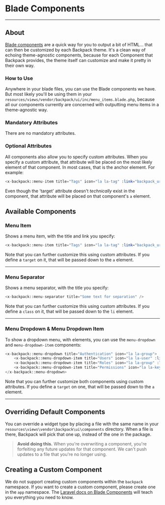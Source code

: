 # Blade Components

---

<a name="about"></a>
## About

[Blade components](https://laravel.com/docs/blade#components) are a quick way for you to output a bit of HTML... that can then be customized by each Backpack theme. It's a clean way of echoing theme-agnostic components, because for each Component that Backpack provides, the theme itself can customize and make it pretty in their own way.

<a name="how-to-use-components"></a>
### How to Use

Anywhere in your blade files, you can use the Blade components we have. But most likely you'll be using them in your `resources/views/vendor/backpack/ui/inc/menu_items.blade.php`, because all our components currently are concerned with outputting menu items in a theme-agnostic way.


<a name="mandatory-attributes"></a>
### Mandatory Attributes

There are no mandatory attributes.

<a name="optional-attributes"></a>
### Optional Attributes

All components also allow you to specify custom attributes. When you specify a custom attribute, that attribute will be placed on the most likely element of that component. In most cases, that is the anchor element. For example:

```php
<x-backpack::menu-item title="Tags" icon="la la-tag" :link="backpack_url('tags')" target="_blank" />
```

Even though the 'target' attribute doesn't _technically_ exist in the component, that attribute will be placed on that component's `a` element.


<a name="available-components"></a>
## Available Components

<a name="menu-item"></a>
### Menu Item

Shows a menu item, with the title and link you specify:

```php
<x-backpack::menu-item title="Tags" icon="la la-tag" :link="backpack_url('tags')" />
```

Note that you can further customize this using custom attributes. If you define a `target` on it, that will be passed down to the `a` element.

<hr>


<a name="menu-separator"></a>
### Menu Separator

Shows a menu separator, with the title you specify:

```php
<x-backpack::menu-separator title="Some text for separation" />
```

Note that you can further customize this using custom attributes. If you define a `class` on it, that will be passed down to the `li` element.

<hr>


<a name="menu-dropdown-and-menu-dropdown-item"></a>
### Menu Dropdown & Menu Dropdown Item

To show a dropdown menu, with elements, you can use the `menu-dropdown` and `menu-dropdown-item` components:

```php
<x-backpack::menu-dropdown title="Authentication" icon="la la-group">
    <x-backpack::menu-dropdown-item title="Users" icon="la la-user" :link="backpack_url('user')" />
    <x-backpack::menu-dropdown-item title="Roles" icon="la la-group" :link="backpack_url('role')" />
    <x-backpack::menu-dropdown-item title="Permissions" icon="la la-key" :link="backpack_url('permission')" />
</x-backpack::menu-dropdown>
```

Note that you can further customize both components using custom attributes. If you define a `target` on one, that will be passed down to the `a` element.

<hr>

<a name="overwriting-default-components"></a>
## Overriding Default Components

You can override a widget type by placing a file with the same name in your ```resources\views\vendor\backpack\ui\components``` directory. When a file is there, Backpack will pick that one up, instead of the one in the package.

>**Avoid doing this.** When you're overwriting a component, you're forfeiting any future updates for that component. We can't push updates to a file that you're no longer using.

<a name="creating-a-custom-component"></a>
## Creating a Custom Component

We do not support creating custom components within the `backpack` namespace. If you want to create a custom component, please create one in the `app` namespace. The [Laravel docs on Blade Components](https://laravel.com/docs/blade#components) will teach you everything you need to know.
